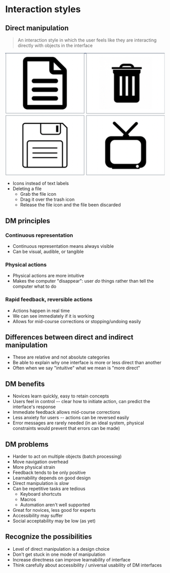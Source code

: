 # Interaction styles

## Direct manipulation

> An interaction style in which the user feels like they are interacting directly with objects in the interface

![Visual Metaphors](./figures/visual-metaphors.png)

- Icons instead of text labels
- Deleting a file
	- Grab the file icon
	- Drag it over the trash icon
	- Release the file icon and the file been discarded

## DM principles

### Continuous representation

- Continuous representation means always visible
- Can be visual, audible, or tangible

### Physical actions

- Physical actions are more intuitive
- Makes the computer "disappear": user *do* things rather than tell the computer what to do

### Rapid feedback, reversible actions

- Actions happen in real time
- We can see immediately if it is working
- Allows for mid-course corrections or stopping/undoing easily

## Differences between direct and indirect manipulation

- These are relative and not absolute categories
- Be able to explain why one interface is more or less direct than another
- Often when we say "intuitive" what we mean is "more direct"

## DM benefits

- Novices learn quickly, easy to retain concepts
- Users feel in control --  clear how to initiate action, can predict the interface's response
- Immediate feedback allows mid-course corrections
- Less anxiety for users -- actions can be reversed easily
- Error messages are rarely needed (in an ideal system, physical constraints would prevent that errors can be made)

## DM problems

- Harder to act on multiple objects (batch processing)
- Move navigation overhead
- More physical strain
- Feedback tends to be only positive
- Learnability depends on good design
- Direct manipulation is *slow*
- Can be repetitive tasks are tedious
	- Keyboard shortcuts
	- Macros
	- Automation aren't well supported
- Great for novices, less good for experts
- Accessibility may suffer
- Social acceptability may be low (as yet)

## Recognize the possibilities

- Level of direct manipulation is a design choice
- Don't get stuck in one mode of manipulation
- Increase directness can improve learnability of interface
- Think carefully about accessibility / universal usability of DM interfaces